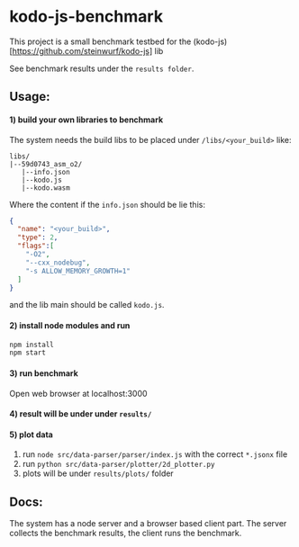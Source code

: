 # kodo-js-benchmark
This project is a small benchmark testbed for the (kodo-js)[https://github.com/steinwurf/kodo-js] lib

See benchmark results under the `results folder`.

## Usage:
#### 1) build your own libraries to benchmark 
The system needs the build libs to be placed under `/libs/<your_build>`
like:
```
libs/
|--59d0743_asm_o2/
   |--info.json
   |--kodo.js
   |--kodo.wasm
```
Where the content if the `info.json` should be lie this:
```json
{
  "name": "<your_build>",
  "type": 2,
  "flags":[
    "-O2",
    "--cxx_nodebug",
    "-s ALLOW_MEMORY_GROWTH=1"
  ]
}
```
and the lib main should be called `kodo.js`.
#### 2) install node modules and run
```bash
npm install
npm start
```
#### 3)  run benchmark
Open web browser at localhost:3000

#### 4) result will be under under `results/`


#### 5) plot data
1) run `node src/data-parser/parser/index.js` with the correct `*.jsonx` file
2) run `python src/data-parser/plotter/2d_plotter.py`
3) plots will be under `results/plots/` folder

## Docs:

The system has a node server and a browser based client part.
The server collects the benchmark results, the client runs the benchmark.


